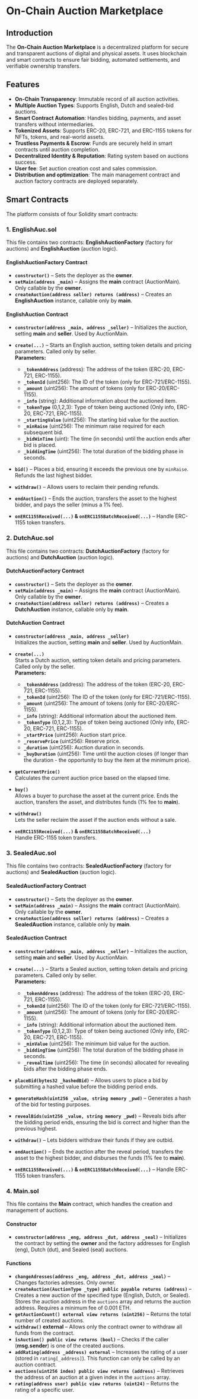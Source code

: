 # On-Chain Auction Marketplace

## Introduction
The **On-Chain Auction Marketplace** is a decentralized platform for secure and transparent auctions of digital and physical assets. It uses blockchain and smart contracts to ensure fair bidding, automated settlements, and verifiable ownership transfers.

## Features
- **On-Chain Transparency**: Immutable record of all auction activities.
- **Multiple Auction Types**: Supports English, Dutch and sealed-bid auctions.
- **Smart Contract Automation**: Handles bidding, payments, and asset transfers without intermediaries.
- **Tokenized Assets**: Supports ERC-20, ERC-721, and ERC-1155 tokens for NFTs, tokens, and real-world assets.
- **Trustless Payments & Escrow**: Funds are securely held in smart contracts until auction completion.
- **Decentralized Identity & Reputation**: Rating system based on auctions success.
- **User fee**: Set auction creation cost and sales commission.
- **Distribution and optimization**: The main management contract and auction factory contracts are deployed separately.

## Smart Contracts
The platform consists of four Solidity smart contracts:

### **1. EnglishAuc.sol**
This file contains two contracts: **EnglishAuctionFactory** (factory for auctions) and **EnglishAuction** (auction logic).

#### **EnglishAuctionFactory Contract**
- **`constructor()`** – Sets the deployer as the **owner**.
- **`setMain(address _main)`** – Assigns the **main** contract (AuctionMain). Only callable by the **owner**.
- **`createAuction(address seller) returns (address)`** – Creates an **EnglishAuction** instance, callable only by **main**.

#### **EnglishAuction Contract**
- **`constructor(address _main, address _seller)`** – Initializes the auction, setting **main** and **seller**. Used by AuctionMain.
- **`create(...)`** – Starts an English auction, setting token details and pricing parameters. Called only by seller.  
  **Parameters:**
  - **`_tokenAddress`** (address): The address of the token (ERC-20, ERC-721, ERC-1155).
  - **`_tokenId`** (uint256): The ID of the token (only for ERC-721/ERC-1155).
  - **`_amount`** (uint256): The amount of tokens (only for ERC-20/ERC-1155).
  - **`_info`** (string): Additional information about the auctioned item.
  - **`_tokenType`** (0,1,2,3): Type of token being auctioned (Only info, ERC-20, ERC-721, ERC-1155).
  - **`_startingValue`** (uint256): The starting bid value for the auction.
  - **`_minRaise`** (uint256): The minimum raise required for each subsequent bid.
  - **`_bidWinTime`** (uint): The time (in seconds) until the auction ends after bid is placed.
  - **`_biddingTime`** (uint256): The total duration of the bidding phase in seconds.
  
- **`bid()`** – Places a bid, ensuring it exceeds the previous one by `minRaise`. Refunds the last highest bidder.

- **`withdraw()`** – Allows users to reclaim their pending refunds.

- **`endAuction()`** – Ends the auction, transfers the asset to the highest bidder, and pays the seller (minus a 1% fee).

- **`onERC1155Received(...)` & `onERC1155BatchReceived(...)`** – Handle ERC-1155 token transfers.

### 2. **DutchAuc.sol**
This file contains two contracts: **DutchAuctionFactory** (factory for auctions) and **DutchAuction** (auction logic).

#### **DutchAuctionFactory Contract**
- **`constructor()`** – Sets the deployer as the **owner**.
- **`setMain(address _main)`** – Assigns the **main** contract (AuctionMain). Only callable by the **owner**.
- **`createAuction(address seller) returns (address)`** – Creates a **DutchAuction** instance, callable only by **main**.

#### **DutchAuction Contract**

- **`constructor(address _main, address _seller)`**  
  Initializes the auction, setting **main** and **seller**. Used by AuctionMain.

- **`create(...)`**  
  Starts a Dutch auction, setting token details and pricing parameters. Called only by the seller.  
  **Parameters:**
  - **`_tokenAddress`** (address): The address of the token (ERC-20, ERC-721, ERC-1155).
  - **`_tokenId`** (uint256): The ID of the token (only for ERC-721/ERC-1155).
  - **`_amount`** (uint256): The amount of tokens (only for ERC-20/ERC-1155).
  - **`_info`** (string): Additional information about the auctioned item.
  - **`_tokenType`** (0,1,2,3): Type of token being auctioned (Only info, ERC-20, ERC-721, ERC-1155).
  - **`_startPrice`** (uint256): Auction start price.
  - **`_reservePrice`** (uint256): Reserve price.
  - **`_duration`** (uint256): Auction duration in seconds.
  - **`_buyDuration`** (uint256): Time until the auction closes (if longer than the duration - the opportunity to buy the item at the minimum price).

- **`getCurrentPrice()`**  
  Calculates the current auction price based on the elapsed time.

- **`buy()`**  
  Allows a buyer to purchase the asset at the current price. Ends the auction, transfers the asset, and distributes funds (1% fee to **main**).

- **`withdraw()`**  
  Lets the seller reclaim the asset if the auction ends without a sale.

- **`onERC1155Received(...)` & `onERC1155BatchReceived(...)`**  
  Handle ERC-1155 token transfers.

### 3. **SealedAuc.sol**
This file contains two contracts: **SealedAuctionFactory** (factory for auctions) and **SealedAuction** (auction logic).

#### **SealedAuctionFactory Contract**
- **`constructor()`** – Sets the deployer as the **owner**.
- **`setMain(address _main)`** – Assigns the **main** contract (AuctionMain). Only callable by the **owner**.
- **`createAuction(address seller) returns (address)`** – Creates a **SealedAuction** instance, callable only by **main**.

#### **SealedAuction Contract**
- **`constructor(address _main, address _seller)`** – Initializes the auction, setting **main** and **seller**. Used by AuctionMain.
- **`create(...)`** – Starts a Sealed auction, setting token details and pricing parameters. Called only by seller.  
  **Parameters:**
  - **`_tokenAddress`** (address): The address of the token (ERC-20, ERC-721, ERC-1155).
  - **`_tokenId`** (uint256): The ID of the token (only for ERC-721/ERC-1155).
  - **`_amount`** (uint256): The amount of tokens (only for ERC-20/ERC-1155).
  - **`_info`** (string): Additional information about the auctioned item.
  - **`_tokenType`** (0,1,2,3): Type of token being auctioned (Only info, ERC-20, ERC-721, ERC-1155).
  - **`_minValue`** (uint256): The minimum bid value for the auction.
  - **`_biddingTime`** (uint256): The total duration of the bidding phase in seconds.
  - **`_revealTime`** (uint256): The time (in seconds) allocated for revealing bids after the bidding phase ends.

- **`placeBid(bytes32 _hashedBid)`** – Allows users to place a bid by submitting a hashed value before the bidding period ends.

- **`generateHash(uint256 _value, string memory _pwd)`** – Generates a hash of the bid for testing purposes.

- **`revealBids(uint256 _value, string memory _pwd)`** – Reveals bids after the bidding period ends, ensuring the bid is correct and higher than the previous highest.

- **`withdraw()`** – Lets bidders withdraw their funds if they are outbid.

- **`endAuction()`** – Ends the auction after the reveal period, transfers the asset to the highest bidder, and disburses the funds (1% fee to **main**).

- **`onERC1155Received(...)` & `onERC1155BatchReceived(...)`** – Handle ERC-1155 token transfers.

### 4. **Main.sol**
This file contains the **Main** contract, which handles the creation and management of auctions.

#### **Constructor**
- **`constructor(address _eng, address _dut, address _seal)`** – Initializes the contract by setting the **owner** and the factory addresses for English (eng), Dutch (dut), and Sealed (seal) auctions.

#### **Functions**
- **`changeAdresses(address _eng, address _dut, address _seal)`** – Changes factories adresses. Only owner.
- **`createAuction(AuctionType _type) public payable returns (address)`** – Creates a new auction of the specified type (English, Dutch, or Sealed). Stores the auction address in the `auctions` array and returns the auction address. Requires a minimum fee of 0.001 ETH.
- **`getAuctionCount() external view returns (uint256)`** – Returns the total number of created auctions.
- **`withdraw()` external** – Allows only the contract owner to withdraw all funds from the contract.
- **`isAuction() public view returns (bool)`** – Checks if the caller (**msg.sender**) is one of the created auctions.
- **`addRating(address _address) external`** – Increases the rating of a user (stored in `rating[_address]`). This function can only be called by an auction contract.
- **`auctions(uint256 index) public view returns (address)`** – Retrieves the address of an auction at a given index in the `auctions` array.
- **`rating(address user) public view returns (uint24)`** – Returns the rating of a specific user.


